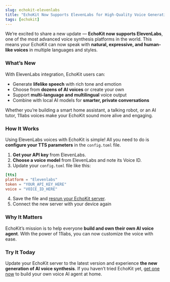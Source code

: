 ```yaml
---
slug: echokit-elevenlabs
title: "EchoKit Now Supports ElevenLabs for High-Quality Voice Generation"
tags: [echokit]
---
```



We’re excited to share a new update — **EchoKit now supports ElevenLabs**, one of the most advanced voice synthesis platforms in the world. This means your EchoKit can now speak with **natural, expressive, and human-like voices** in multiple languages and styles.

### What’s New

With ElevenLabs integration, EchoKit users can:

* Generate **lifelike speech** with rich tone and emotion
* Choose from **dozens of AI voices** or create your own
* Support **multi-language and multilingual** voice output
* Combine with local AI models for **smarter, private conversations**

Whether you’re building a smart home assistant, a talking robot, or an AI tutor, 11labs voices make your EchoKit sound more alive and engaging.

### How It Works

Using ElevenLabs voices with EchoKit is simple! All you need to do is **configure your TTS parameters** in the `config.toml` file.

1. **Get your API key** from ElevenLabs.
2. **Choose a voice model** from ElevenLabs and note its Voice ID.
3. Update your `config.toml` file like this:

```toml
[tts]
platform = "Elevenlabs"
token = "YOUR_API_KEY_HERE"
voice = "VOICE_ID_HERE"
```

4. Save the file and [resrun your EchoKit server](https://echokit.dev/docs/server/echokit-server).
5. Connect the new server with your device again

### Why It Matters

EchoKit’s mission is to help everyone **build and own their own AI voice agent**.
With the power of 11labs, you can now customize the voice with ease.

### Try It Today

Update your EchoKit server to the latest version and experience **the new generation of AI voice synthesis**.
If you haven’t tried EchoKit yet, [get one now](https://echokit.dev/echokit_diy.html) to build your own voice AI agent at home.

